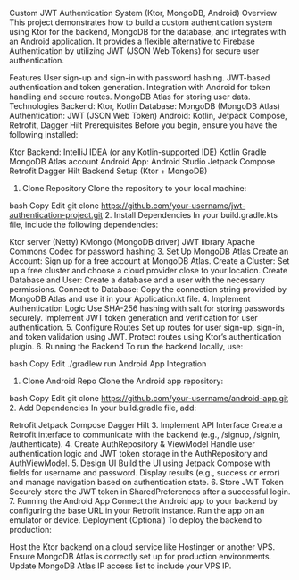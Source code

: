 Custom JWT Authentication System (Ktor, MongoDB, Android)
Overview
This project demonstrates how to build a custom authentication system using Ktor for the backend, MongoDB for the database, and integrates with an Android application. It provides a flexible alternative to Firebase Authentication by utilizing JWT (JSON Web Tokens) for secure user authentication.

Features
User sign-up and sign-in with password hashing.
JWT-based authentication and token generation.
Integration with Android for token handling and secure routes.
MongoDB Atlas for storing user data.
Technologies
Backend: Ktor, Kotlin
Database: MongoDB (MongoDB Atlas)
Authentication: JWT (JSON Web Token)
Android: Kotlin, Jetpack Compose, Retrofit, Dagger Hilt
Prerequisites
Before you begin, ensure you have the following installed:

Ktor Backend:
IntelliJ IDEA (or any Kotlin-supported IDE)
Kotlin
Gradle
MongoDB Atlas account
Android App:
Android Studio
Jetpack Compose
Retrofit
Dagger Hilt
Backend Setup (Ktor + MongoDB)
1. Clone Repository
Clone the repository to your local machine:

bash
Copy
Edit
git clone https://github.com/your-username/jwt-authentication-project.git
2. Install Dependencies
In your build.gradle.kts file, include the following dependencies:

Ktor server (Netty)
KMongo (MongoDB driver)
JWT library
Apache Commons Codec for password hashing
3. Set Up MongoDB Atlas
Create an Account: Sign up for a free account at MongoDB Atlas.
Create a Cluster: Set up a free cluster and choose a cloud provider close to your location.
Create Database and User: Create a database and a user with the necessary permissions.
Connect to Database: Copy the connection string provided by MongoDB Atlas and use it in your Application.kt file.
4. Implement Authentication Logic
Use SHA-256 hashing with salt for storing passwords securely.
Implement JWT token generation and verification for user authentication.
5. Configure Routes
Set up routes for user sign-up, sign-in, and token validation using JWT.
Protect routes using Ktor’s authentication plugin.
6. Running the Backend
To run the backend locally, use:

bash
Copy
Edit
./gradlew run
Android App Integration
1. Clone Android Repo
Clone the Android app repository:

bash
Copy
Edit
git clone https://github.com/your-username/android-app.git
2. Add Dependencies
In your build.gradle file, add:

Retrofit
Jetpack Compose
Dagger Hilt
3. Implement API Interface
Create a Retrofit interface to communicate with the backend (e.g., /signup, /signin, /authenticate).
4. Create AuthRepository & ViewModel
Handle user authentication logic and JWT token storage in the AuthRepository and AuthViewModel.
5. Design UI
Build the UI using Jetpack Compose with fields for username and password.
Display results (e.g., success or error) and manage navigation based on authentication state.
6. Store JWT Token
Securely store the JWT token in SharedPreferences after a successful login.
7. Running the Android App
Connect the Android app to your backend by configuring the base URL in your Retrofit instance.
Run the app on an emulator or device.
Deployment (Optional)
To deploy the backend to production:

Host the Ktor backend on a cloud service like Hostinger or another VPS.
Ensure MongoDB Atlas is correctly set up for production environments.
Update MongoDB Atlas IP access list to include your VPS IP.
